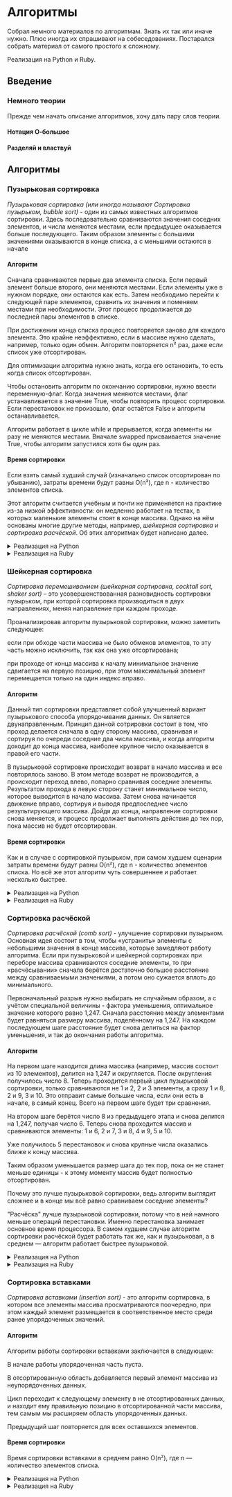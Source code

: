 # Алгоритмы

Собрал немного материалов по алгоритмам. Знать их так или иначе нужно. Плюс иногда их спрашивают на собеседованиях. Постарался собрать материал от самого простого к сложному.

Реализация на Python и Ruby.

## Введение

### Немного теории

Прежде чем начать описание алгоритмов, хочу дать пару слов теории.

#### Нотация О-большое



#### Разделяй и властвуй



## Алгоритмы

### Пузырьковая сортировка

_Пузырьковая сортировка (или иногда называют Сортировка пузырьком, bubble sort)_ - один из самых известных алгоритмов сортировки. Здесь последовательно сравниваются значения соседних элементов, и числа меняются местами, если предыдущее оказывается больше последующего. Таким образом элементы с большими значениями оказываются в конце списка, а с меньшими остаются в начале

#### Алгоритм
Сначала сравниваются первые два элемента списка. Если первый элемент больше второго, они меняются местами. Если элементы уже в нужном порядке, они остаются как есть. Затем необходимо перейти к следующей паре элементов, сравнить их значения и поменяем местами при необходимости. Этот процесс продолжается до последней пары элементов в списке.

При достижении конца списка процесс повторяется заново для каждого элемента. Это крайне неэффективно, если в массиве нужно сделать, например, только один обмен. Алгоритм повторяется n² раз, даже если список уже отсортирован.

Для оптимизации алгоритма нужно знать, когда его остановить, то есть когда список отсортирован.

Чтобы остановить алгоритм по окончанию сортировки, нужно ввести переменную-флаг. Когда значения меняются местами, флаг устанавливается в значение True, чтобы повторить процесс сортировки. Если перестановок не произошло, флаг остаётся False и алгоритм останавливается.

Алгоритм работает в цикле while и прерывается, когда элементы ни разу не меняются местами. Вначале swapped присваивается значение True, чтобы алгоритм запустился хотя бы один раз.


#### Время сортировки
Если взять самый худший случай (изначально список отсортирован по убыванию), затраты времени будут равны O(n²), где n - количество элементов списка.

Этот алгоритм считается учебным и почти не применяется на практике из-за низкой эффективности: он медленно работает на тестах, в которых маленькие элементы стоят в конце массива. Однако на нём основаны многие другие методы, например, _шейкерная сортировка_ и _сортировка расчёской_. Об этих алгоритмах будет написано далее.


<details>
<summary>Реализация на Python</summary>

```
def bubble_sort(nums):  
    # swapped установлен в True, чтобы цикл запустился хотя бы один раз
    swapped = True
    while swapped:
        swapped = False
        for i in range(len(nums) - 1):
            if nums[i] > nums[i + 1]:
                # Элементы меняются местами
                nums[i], nums[i + 1] = nums[i + 1], nums[i]
                # Устанавливаем swapped в True для следующей итерации
                swapped = True
    return nums
```

</details>

<details>
<summary>Реализация на Ruby</summary>

```
def bubble_sort(nums)
    # swapped установлен в true, чтобы цикл запустился хотя бы один раз
    swapped = true
    # определяется размер списка
    nums_length = nums.size
    while swapped
        swapped = false
        (nums_length - 1).times do |i|
            if nums[i] > nums[i + 1]
                # Элементы меняются местами
                nums[i], nums[i + 1] = nums[i + 1], nums[i]
                # Устанавливаем swapped в True для следующей итерации
                swapped = true
            end
        end
    end
    return nums
end
```

</details>

### Шейкерная сортировка

_Сортировка перемешиванием (шейкерная сортировка, cocktail sort, shaker sort)_ – это усовершенствованная разновидность сортировки пузырьком, при которой сортировка производиться в двух направлениях, меняя направление при каждом проходе.

Проанализировав алгоритм пузырьковой сортировки, можно заметить следующее:

если при обходе части массива не было обменов элементов, то эту часть можно исключить, так как она уже отсортирована;

при проходе от конца массива к началу минимальное значение сдвигается на первую позицию, при этом максимальный элемент перемещается только на один индекс вправо.

#### Алгоритм

Данный тип сортировки представляет собой улучшенный вариант пузырькового способа упорядочивания данных. Он является двунаправленным. Принцип данной сотрировки состоит в том, что проход делается сначала в одну сторону массива, сравнивая и сортируя по очереди соседние два числа массива, и когда алгоритм доходит до конца массива, наиболее крупное число оказывается в правой его части.

В пузырьковой сортировке происходит возврат в начало массива и все повторялось заново. В этом методе возврат не производится, а происходит переход влево, попарно сравнивая соседние элементы. Результатом прохода в левую сторону станет минимальное число, которое выводится в начало массива. Затем снова начинается движение вправо, сортируя и выводя предпоследнее число результирующего массива. Дойдя до конца, направление сортировки снова меняется, и процесс продолжает выполнять действия до тех пор, пока массив не будет отсортирован.

#### Время сортировки
Как и в случае с сортировкой пузырьком, при самом худшем сценарии затраты времени будут равны O(n²), где n - количество элементов списка. Но всё же этот алгоритм чуть совершеннее и работает несколько быстрее.

<details>
<summary>Реализация на Python</summary>

```
def shaker_sort(nums): 
    # Определяем начальный (левый) и конечный (правый) элементы
    left = 0
    right = len(nums) - 1
    while left <= right:
        # Проходимся от левого до правого элемента с шагом один
        for i in range(left, right, 1):
            if nums[i] > nums[i + 1]:
                nums[i], nums[i + 1] = nums[i + 1], nums[i]
        right -= 1
        # Проходимся от правого до левого элемента с шагом минус один!
        for i in range(right, left, -1):
            if nums[i - 1] > nums[i]:
                nums[i], nums[i - 1] = nums[i - 1], nums[i]
        left += 1
    return nums
```

</details>

<details>
<summary>Реализация на Ruby</summary>

```
def shaker_sort(nums) 
    # Определяем начальный (левый) и конечный (правый) элементы
    left = 0
    right = nums.size - 1
    while left <= right
        # Проходимся от левого до правого элемента с шагом один
        (left...right).each do |i|
            if nums[i] > nums[i + 1]
                nums[i], nums[i + 1] = nums[i + 1], nums[i]
            end
        right -= 1
        end
        # Проходимся от правого до левого элемента с шагом минус один!
        (right).downto(left).each do |i|
            if nums[i - 1] > nums[i]
                nums[i], nums[i - 1] = nums[i - 1], nums[i]
            end
        left += 1
        end
    end
    return nums
end
```

</details>

### Сортировка расчёской

_Сортировка расчёской (comb sort)_ - улучшение сортировки пузырьком. Основная идея состоит в том, чтобы «устранить» элементы с небольшими значения в конце массива, которые замедляют работу алгоритма. Если при пузырьковой и шейкерной сортировках при переборе массива сравниваются соседние элементы, то при «расчёсывании» сначала берётся достаточно большое расстояние между сравниваемыми значениями, а потом оно сужается вплоть до минимального.

Первоначальный разрыв нужно выбирать не случайным образом, а с учётом специальной величины - фактора уменьшения, оптимальное значение которого равно 1,247. Сначала расстояние между элементами будет равняться размеру массива, поделённому на 1,247. На каждом последующем шаге расстояние будет снова делиться на фактор уменьшения, и так до окончания работы алгоритма.

#### Алгоритм

На первом шаге находится длина массива (например, массив состоит из 10 элементов), делится на 1,247 и округляется. После округления получилось число 8. Теперь проходится первый цикл пузырьковой сортировки, только сравниваются не 1 и 2, 2 и 3 элементы, а сразу 1 и 8, 2 и 9, 3 и 10. Это отправит самые большие числа, если они есть в начале, в самый конец. Всего на первом шаге будет три сравнения.

На втором шаге берётся число 8 из предыдущего этапа и снова делится на 1,247, получая число 6. Теперь снова проходится массив и сравниваются элементы: 1 и 6, 2 и 7, 3 и 8, 4 и 9, 5 и 10.

Уже получилось 5 перестановок и снова крупные числа оказались ближе к концу массива.

Таким образом уменьшается размер шага до тех пор, пока он не станет меньше единицы - к этому моменту массив будет полностью отсортирован.

Почему это лучше пузырьковой сортировки, ведь алгоритм выглядит сложнее и в конце мы всё равно сравниваем соседние элементы?

"Расчёска" лучше пузырьковой сортировки, потому что в ней намного меньше операций перестановки. Именно перестановка занимает основное время процессора. В самом худшем случае алгоритм сортировки расчёской будет работать так же, как и пузырьковая, а в среднем — алгоритм работает быстрее пузырьковой.


<details>
<summary>Реализация на Python</summary>

```

def comb_sort(nums):
    # Получаем длину массива
    l = len(nums)
    # Оптимальное число для вычисления шага сравнения
    factor = 1.247
    # Получаем точный шаг сравнения
    gap_factor = l / factor
    while gap_factor > 1:
        gap = round(gap_factor)
        for i in range(l - gap):
            j = i + gap
            if nums[i] > nums[j]:
                nums[i], nums[j] = nums[j], nums[i]
        gap_factor = gap_factor / factor
    return nums

```

</details>

<details>
<summary>Реализация на Ruby</summary>

```

def comb_sort(nums)
  # получаем длину массива
  l = nums.size
  # оптимальное число для вычисления шага сравнения
  factor = 1.247
  # получаем точный шаг сравнения
  gap_factor = l / factor
  # пока шаг больше единицы
  while gap_factor > 1
    gap = gap_factor.round
    (0..(l - gap - 1)).each do |i|
      j = i + gap
      if nums[i] > nums[j]
        nums[i], nums[j] = nums[j], nums[i]
      end
    end
    gap_factor = gap_factor / factor
  end
  return nums
end

```

</details>

### Сортировка вставками

_Сортировка вставками (insertion sort)_ - это алгоритм сортировка, в котором все элементы массива просматриваются поочередно, при этом каждый элемент размещается в соответственное место среди ранее упорядоченных значений.

#### Алгоритм

Алгоритм работы сортировки вставками заключается в следующем:

В начале работы упорядоченная часть пуста.

В отсортированную область добавляется первый элемент массива из неупорядоченных данных.

Цикл переходит к следующему элементу в не отсортированных данных, и находит ему правильную позицию в отсортированной части массива, тем самым мы расширяем область упорядоченных данных.

Предыдущий шаг повторяется для всех оставшихся элементов.

#### Время сортировки
Время сортировки вставками в среднем равно O(n²), где n — количество элементов списка.

<details>
<summary>Реализация на Python</summary>

```

def insertion_sort(nums): 
    length = len(nums) 
    for i in range(1, length):
        key = nums[i]
        j = i
        while (j - 1 >= 0) and (nums[j - 1] > key):
            nums[j - 1], nums[j] = nums[j], nums[j - 1]
            j = j - 1
        nums[j] = key
    return nums

```

</details>

<details>
<summary>Реализация на Ruby</summary>

```

def insertion_sort(nums) 
    length = nums.size 
    length.times do |i|
        key = nums[i]
        j = i
        while (j - 1 >= 0) and (nums[j - 1] > key)
            nums[j - 1], nums[j] = nums[j], nums[j - 1]
            j = j - 1
        end
        nums[j] = key
    end
    return nums
end

```

### Случайная сортировка

_Случайная сортировка (Bogosort)_ - один из самых неэффективных алгоритмов сортировки массивов. Рассматривать его стоит исключительно в учебных целях!

#### Алгоритм

Вначале массив проверяется на упорядоченность. Если элементы не отсортированы, то они перемешиваются случайным образом и снова проверяется, упорядочен ли массим. Операция повторяется до тех пор, пока массив не будет отсортирован. Когда-нибудь ведь должно сработать?

<details>
<summary>Реализация на Python</summary>

```
import random

# Метод проверки упорядоченности массива
def is_sorted(nums):
    length = len(nums)
    for i in range(0, length - 1):
        if(nums[i] > nums[i + 1]):
            return False
    return True

# Перемешивание массива в случайном порядке
def random_permutation(nums):
    length = len(nums)
    for i in range(0, length):
        rnd = random.randint(0, length - 1)
        # обмен элементов массива
        temp = nums[i]
        nums[i] = nums[rnd]
        nums[rnd] = temp

# Случайная сортировка
def bogo_sort(nums):
    while(not(is_sorted(nums))):
        random_permutation(nums)
    return nums
```

</details>

<details>
<summary>Реализация на Ruby</summary>

```

# Метод проверки упорядоченности массива
def sorted?(nums)
    length = nums.length
    (0..length - 2).each do |i|
      return false if nums[i] > nums[i + 1]
    end
    return true
end
  
# Перемешивание массива в случайном порядке
def random_permutation(nums)
    length = nums.length
    (0..length - 1).each do |i|
      rnd = rand(0..length - 1)
      # обмен элементов массива
      temp = nums[i]
      nums[i] = nums[rnd]
      nums[rnd] = temp
    end
end
  
# Случайная сортировка
def bogo_sort(nums)
    until sorted?(nums)
      random_permutation(nums)
    end
    nums
end

```

</details>

### Сортировка выборкой

Этот алгоритм сегментирует список на две части: отсортированную и неотсортированную. Наименьший элемент удаляется из второго списка и добавляется в первый.

#### Алгоритм

На практике не нужно создавать новый список для отсортированных элементов. В качестве него используется крайняя левая часть списка. Находится наименьший элемент и меняется с первым местами.

После того, как первый элемент списка отсортирован, находится наименьший элемент из оставшихся и меняем местами со вторым. Повторяется это до тех пор, пока не останется последний элемент в списке.

<details>
<summary>Реализация на Python</summary>

```

def selection_sort(nums):  
    for i in range(len(nums)):
        # По умолчанию первый элемент считается наименьшим
        lowest_value_index = i
        for j in range(i + 1, len(nums)):
            if nums[j] < nums[lowest_value_index]:
                lowest_value_index = j
        nums[i], nums[lowest_value_index] = nums[lowest_value_index], nums[i]
    return nums

```

</details>

<details>
<summary>Реализация на Ruby</summary>

```

def selection_sort(nums)
    nums.size.times do |i|
        # По умолчанию первый элемент считается наименьшим
        lowest_value_index = i
        (i + 1...nums.length).each do |j|
            if nums[j] < nums[lowest_value_index]
                lowest_value_index = j
            end
        end
        nums[i], nums[lowest_value_index] = nums[lowest_value_index], nums[i]
    end
    return nums
end

```

</details>


-------------------

### Пирамидальная сортировка

_Пирамидальная сортировка (сортировка кучей, HeapSort)_ - это метод сортировки сравнением, основанный на такой структуре данных как двоичная куча. Это такой же популярный алгоритм, как и сортировки вставками или выборкой. Алгоритм сегментирует список на две части: отсортированную и неотсортированную. Алгоритм преобразует второй сегмент списка в структуру данных «куча» (heap), чтобы можно было эффективно определить самый большой элемент.

#### Алгоритм

Сначала список преобразуется в Max Heap - бинарное дерево, где самый большой элемент является вершиной дерева. Затем этот элемент помещается в конец списка. После Max Heap перестраивается и снова новый наибольший элемент помещается уже перед последним элементом в списке.

Этот процесс построения кучи повторяется, пока все вершины дерева не будут удалены.

#### Время сортировки

В среднем время сортировки кучей составляет O(n log n), что значительно быстрее предыдущих алгоритмов.

<details>
<summary>Реализация на Python</summary>

```

def heapify(nums, heap_size, root_index):  
    # Индекс наибольшего элемента считаем корневым индексом
    largest = root_index
    left_child = (2 * root_index) + 1
    right_child = (2 * root_index) + 2

    # Если левый потомок корня - допустимый индекс, а элемент больше,
    # чем текущий наибольший, наибольший элемент обновляется
    if left_child < heap_size and nums[left_child] > nums[largest]:
        largest = left_child

    # То же самое для правого потомка корня
    if right_child < heap_size and nums[right_child] > nums[largest]:
        largest = right_child

    # Если наибольший элемент больше не корневой, они меняются местами
    if largest != root_index:
        nums[root_index], nums[largest] = nums[largest], nums[root_index]
        heapify(nums, heap_size, largest)

def heap_sort(nums):  
    n = len(nums)

    # Создаётся Max Heap из списка
    # Второй аргумент означает остановку алгоритма перед элементом -1, т.е.
    # перед первым элементом списка
    # 3-й аргумент означает повторный проход по списку в обратном направлении, 
    # уменьшая счётчик i на 1 
    for i in range(n, -1, -1):
        heapify(nums, n, i)

    # Перемещаем корень Max Heap в конец списка
    for i in range(n - 1, 0, -1):
        nums[i], nums[0] = nums[0], nums[i]
        heapify(nums, i, 0)

```

</details>

<details>
<summary>Реализация на Ruby</summary>

```



```

</details>


-------------------

### Сортировка слиянием

_Сортировка слиянием (merge sort)_ - алгоритм относится к алгоритмам «разделяй и властвуй». Алгоритм разбивает список на две части, каждую из них он разбивает ещё на две и т. д. Разбиение продолжается, пока не останутся единичные элементы.

Соседние элементы становятся отсортированными парами. Затем эти пары объединяются и сортируются с другими парами. Этот процесс продолжается до тех пор, пока не отсортируются все элементы.

#### Алгоритм

Список рекурсивно разделяется пополам, пока в итоге не получатся списки размером в один элемент. Массив из одного элемента считается упорядоченным. Соседние элементы сравниваются и соединяются вместе. Это происходит до тех пор, пока не получится полный отсортированный список.

Сортировка осуществляется путём сравнения наименьших элементов каждого подмассива. Первые элементы каждого подмассива сравниваются первыми. Наименьший элемент перемещается в результирующий массив. Счётчики результирующего массива и подмассива, откуда был взят элемент, увеличиваются на 1.

#### Время сортировки

В среднем время сортировки слиянием составляет O(n log n).

<details>
<summary>Реализация на Python</summary>

```

def merge(left_list, right_list):  
    sorted_list = []
    left_list_index = right_list_index = 0

    # Длина списков часто используется, поэтому для удобства создадются переменные
    left_list_length, right_list_length = len(left_list), len(right_list)

    for _ in range(left_list_length + right_list_length):
        if left_list_index < left_list_length and right_list_index < right_list_length:
            # Первые элементы в начале каждого списка сравниваются между собой
            # Если первый элемент левого подсписка меньше, он добавляется
            # в отсортированный массив
            if left_list[left_list_index] <= right_list[right_list_index]:
                sorted_list.append(left_list[left_list_index])
                left_list_index += 1
            # Если первый элемент правого подсписка меньше, он добавляется
            # в отсортированный массив
            else:
                sorted_list.append(right_list[right_list_index])
                right_list_index += 1

        # Если достигнут конец левого списка, элементы правого списка
        # добавляются в конец результирующего списка
        elif left_list_index == left_list_length:
            sorted_list.append(right_list[right_list_index])
            right_list_index += 1
        # Если достигнут конец правого списка, элементы левого списка
        # добавляются в отсортированный массив
        elif right_list_index == right_list_length:
            sorted_list.append(left_list[left_list_index])
            left_list_index += 1

    return sorted_list

def merge_sort(nums):  
    # Возвращается список, если он состоит из одного элемента
    if len(nums) <= 1:
        return nums

    # Для того чтобы найти середину списка, используется деление без остатка
    # Индексы должны быть целочисленные
    mid = len(nums) // 2

    # Сортировка и объединение подсписков
    left_list = merge_sort(nums[:mid])
    right_list = merge_sort(nums[mid:])

    # Объединение отсортированных списков в результирующий список
    return merge(left_list, right_list)

```

</details>

<details>
<summary>Реализация на Ruby</summary>

```



```

</details>


-------------------

### Быстрая сортировка

_Быстрая сортировка (quicksort)_ - этот алгоритм также относится к алгоритмам «разделяй и властвуй». Его используют чаще других алгоритмов. При правильной конфигурации он чрезвычайно эффективен и не требует дополнительной памяти, в отличие от той же сортировки слиянием. Массив разделяется на две части по разные стороны от опорного элемента. В процессе сортировки элементы меньше опорного помещаются перед ним, а равные или большие - позади.

Быстрая сортировка - один из самых быстрых известных универсальных алгоритмов сортировки массивов.

#### Алгоритм

Быстрая сортировка начинается с разбиения списка и выбора одного из элементов в качестве опорного. А всё остальное передвигается так, чтобы этот элемент встал на своё место. Все элементы меньше него перемещаются влево, а равные и большие элементы перемещаются вправо.

Если описывать работу чуть подробнее, то алгоритм состоит из трёх шагов:

1) Выбрать элемент из массива. Этот элемент называется опорным.
 
2) Разбиение. Перераспределение элементов в массиве таким образом, что элементы, меньшие опорного, помещаются перед ним, а большие или равные - после.

3) Рекурсивно применить первые два шага к двум подмассивам слева и справа от опорного элемента. Рекурсия не применяется к массиву, в котором только один элемент или отсутствуют элементы.

#### Время сортировки

В среднем время выполнения быстрой сортировки составляет O(n log n).

Алгоритм быстрой сортировки будет работать медленно, если опорный элемент равен наименьшему или наибольшему элементам списка. При таких условиях, в отличие от сортировок кучей и слиянием, обе из которых имеют в худшем случае время сортировки O(n log n), быстрая сортировка в худшем случае будет выполняться O(n²).

<details>
<summary>Реализация на Python</summary>

```

def partition(nums, low, high):  
    # В качестве опорного выбирается средний элемент
    pivot = nums[(low + high) // 2]
    i = low - 1
    j = high + 1
    while True:
        i += 1
        while nums[i] < pivot:
            i += 1

        j -= 1
        while nums[j] > pivot:
            j -= 1

        if i >= j:
            return j

        # Если элемент с индексом i (слева от опорного) больше, чем
        # элемент с индексом j (справа от опорного), элемены меняются местами
        nums[i], nums[j] = nums[j], nums[i]

def quick_sort(nums):  
    # Вспомогательная функцию, которая вызывается рекурсивно
    def _quick_sort(items, low, high):
        if low < high:
            split_index = partition(items, low, high)
            _quick_sort(items, low, split_index)
            _quick_sort(items, split_index + 1, high)

    _quick_sort(nums, 0, len(nums) - 1)

```

</details>

<details>
<summary>Реализация на Ruby</summary>

```



```

</details>







Сортировка слиянием (Merge Sort): Эффективный алгоритм сортировки, основанный на принципе "Разделяй и властвуй". Его сложность O(n log n), что делает его хорошим выбором для сортировки больших объемов данных.

Быстрая сортировка (Quick Sort): Ещё один алгоритм сортировки, который также использует принцип "Разделяй и властвуй". В среднем его сложность O(n log n), но в худшем случае может быть O(n^2).

Поиск в ширину (Breadth-First Search, BFS): Алгоритм поиска в графе, который исследует вершины по уровням, начиная с начальной вершины. Широко используется, например, для поиска в деревьях или графах.

Поиск в глубину (Depth-First Search, DFS): Еще один алгоритм поиска в графе, который исследует вершины вглубь, до тех пор, пока не будет достигнута конечная вершина. Также широко применяется для обхода структур данных, таких как деревья и графы.

Алгоритм Дейкстры (Dijkstra's Algorithm): Используется для нахождения кратчайшего пути в графе с неотрицательными весами рёбер. Часто используется в сетевых технологиях.

Алгоритм поиска подстроки Кнута-Морриса-Пратта (KMP Algorithm): Используется для поиска подстроки в строке. Эффективен и пригоден для работы с большими текстовыми данными.

Алгоритм сортировки подсчётом (Counting Sort): Эффективен для сортировки целых чисел в заданном диапазоне. Работает за линейное время O(n), но требует дополнительной памяти.

Алгоритмы обхода графа (DFS, BFS): Важны для понимания и работы с графами. Помогут решить задачи, такие как поиск в глубину или ширину, нахождение компонент связности, топологическая сортировка и т. д.

Двоичный поиск (Binary Search): Эффективный алгоритм поиска элемента в отсортированном массиве. Его сложность O(log n), что делает его быстрым методом поиска.

Динамическое программирование: Это не конкретный алгоритм, а метод решения задач, включающий разбиение задачи на подзадачи и решение каждой подзадачи только один раз, сохраняя результаты для будущего использования.



